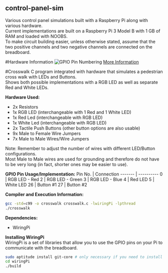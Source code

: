 ## control-panel-sim
Various control panel simulations built with a Raspberry Pi along with various hardware.  
Current implementations are built on a Raspberry Pi 3 Model B with 1 GB of RAM and loaded with NOOBS.  
To make circuit building easier, unless otherwise stated, assume that the two positive channels and two negative channels are connected on the breadboard.   

#Hardware Information
![**GPIO Pin Numbering**](http://pi4j.com/images/j8header-3b.png)
[More Information](http://pi4j.com/pins/model-3b-rev1.html)

#Crosswalk
C program integrated with hardware that simulates a pedestrian cross walk with LEDs and Buttons.  
Shows both possible implementations with a RGB LED as well as separate Red and White LEDs. 

**Hardware Used:**
* 2x Resistors
* 1x RGB LED (interchangeable with 1 Red and 1 White LED)
* 1x Red Led (interchangeable with RGB LED)
* 1x White Led (interchangeable with RGB LED)
* 2x Tactile Push Buttons (other button options are also usable)
* 9x Male to Female Wire Jumpers
* 7x Male to Male Wires/Wire Jumpers

Note: Remember to adjust the number of wires with different LED/Button configurations.  
Most Male to Male wires are used for grounding and therefore do not have to be very long (in fact, shorter ones may be easier to use). 

**GPIO Pin Usage/Implementation:**
Pin No. | Connection
------- | ----------
0 | RGB LED - Red
2 | RGB LED - Green
3 | RGB LED - Blue
4 | Red LED
5 | White LED
26 | Button #1
27 | Button #2

**Compiler and Execution Information:**
```bash
gcc -std=c99 -o crosswalk crosswalk.c -lwiringPi -lpthread
./crosswalk
```

**Dependencies:**  
* WiringPi

**Installing WiringPi**  
WiringPi is a set of libraries that allow you to use the GPIO pins on your Pi to communicate with the breadboard. 
```bash
sudo aptitude install git-core # only necessary if you need to install git
cd wiringPi
./build
```